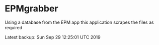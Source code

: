 # EPMgrabber
Using a database from the EPM app this application scrapes the files as required


Latest backup: Sun Sep 29 12:25:01 UTC 2019
